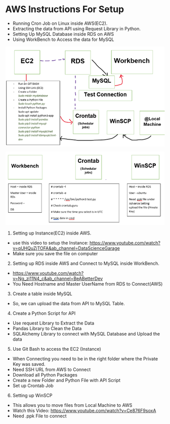 # AWS Instructions For Setup 
  - Running Cron Job on Linux inside AWS(EC2).
  - Extracting the data from API using Request Library in Python.
  - Setting Up MySQL Database inside RDS on AWS
  - Using WorkBench to Access the data for MySQL 

![MAP VIEW ](Images/AWS.PNG)

![ ](Images/AWS%20Setting.PNG)

1. Setting up Instance(EC2) inside AWS.
- use this video to setup the Instance: https://www.youtube.com/watch?v=qUHQuZjTOFA&ab_channel=DataScienceGarage
- Make sure you save the file on computer 

2. Setting up RDS inside AWS and Connect to MySQL inside WorkBench.
- https://www.youtube.com/watch?v=Ng_zi11N4_c&ab_channel=BeABetterDev
- You Need Hostname and Master UserName from RDS to Connect(AWS)

3. Create a table inside MySQL 
- So, we can upload the data from API to MySQL Table.

4. Create a Python Script for API 
- Use request Library to Extract the Data
- Pandas Library to Clean the Data
- SQLAlchemy Library to connect with MySQL Database and Upload the data  

5. Use Git Bash to access the EC2 (Instance)
- When Connecting you need to be in the right folder where the Private Key was saved.
- Need SSH URL from AWS to Connect 
- Download all Python Packages 
- Create a new Folder and Python File with API Script 
- Set up Crontab Job

6. Setting up WinSCP
- This allows you to move files from Local Machine to AWS
- Watch this Video: https://www.youtube.com/watch?v=Ce876F9soxA
- Need .ppk File to connect

